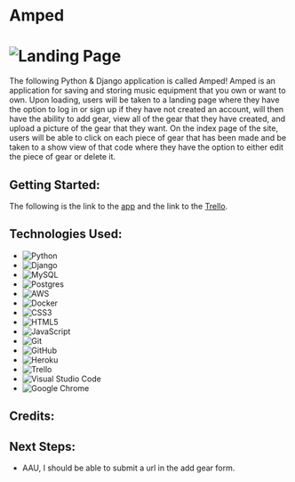# Amped
# ![Landing Page](images/ampedhomepage.png)

The following Python & Django application is called Amped! Amped is an application for saving and storing music equipment that you own or want to own. Upon loading, users will be taken to a landing page where they have the option to log in or sign up if they have not created an account, will then have the ability to add gear, view all of the gear that they have created, and upload a picture of the gear that they want. On the index page of the site, users will be able to click on each piece of gear that has been made and be taken to a show view of that code where they have the option to either edit the piece of gear or delete it.

## Getting Started:
The following is the link to the [app](https://jsamped.herokuapp.com/) and the link to the [Trello](https://trello.com/b/5oKBwNTm/amped).

## Technologies Used:
- ![Python](https://img.shields.io/badge/python-3670A0?style=for-the-badge&logo=python&logoColor=ffdd54)
- ![Django](https://img.shields.io/badge/django-%23092E20.svg?style=for-the-badge&logo=django&logoColor=white)
- ![MySQL](https://img.shields.io/badge/mysql-%2300f.svg?style=for-the-badge&logo=mysql&logoColor=white)
- ![Postgres](https://img.shields.io/badge/postgres-%23316192.svg?style=for-the-badge&logo=postgresql&logoColor=white)
- ![AWS](https://img.shields.io/badge/AWS-%23FF9900.svg?style=for-the-badge&logo=amazon-aws&logoColor=white)
- ![Docker](https://img.shields.io/badge/docker-%230db7ed.svg?style=for-the-badge&logo=docker&logoColor=white)
- ![CSS3](https://img.shields.io/badge/css3-%231572B6.svg?style=for-the-badge&logo=css3&logoColor=white)
- ![HTML5](https://img.shields.io/badge/html5-%23E34F26.svg?style=for-the-badge&logo=html5&logoColor=white)
- ![JavaScript](https://img.shields.io/badge/javascript-%23323330.svg?style=for-the-badge&logo=javascript&logoColor=%23F7DF1E)
- ![Git](https://img.shields.io/badge/git-%23F05033.svg?style=for-the-badge&logo=git&logoColor=white)
- ![GitHub](https://img.shields.io/badge/github-%23121011.svg?style=for-the-badge&logo=github&logoColor=white)
- ![Heroku](https://img.shields.io/badge/heroku-%23430098.svg?style=for-the-badge&logo=heroku&logoColor=white)
- ![Trello](https://img.shields.io/badge/Trello-%23026AA7.svg?style=for-the-badge&logo=Trello&logoColor=white)
- ![Visual Studio Code](https://img.shields.io/badge/Visual%20Studio%20Code-0078d7.svg?style=for-the-badge&logo=visual-studio-code&logoColor=white)
- ![Google Chrome](https://img.shields.io/badge/Google%20Chrome-4285F4?style=for-the-badge&logo=GoogleChrome&logoColor=white)

## Credits:

## Next Steps: 
- AAU, I should be able to submit a url in the add gear form.